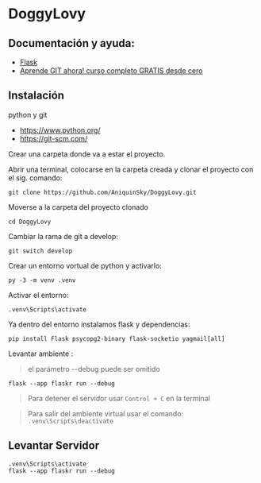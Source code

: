 # DoggyLovy

## Documentación y ayuda:
- [Flask]
- [Aprende GIT ahora! curso completo GRATIS desde cero]
   
## Instalación

python y git
- https://www.python.org/
- https://git-scm.com/

Crear una carpeta donde va a estar el proyecto.

Abrir una terminal, colocarse en la carpeta creada y clonar el proyecto con el sig. comando:
```
git clone https://github.com/AniquinSky/DoggyLovy.git
```

Moverse a la carpeta del proyecto clonado
```
cd DoggyLovy
```

Cambiar la rama de git a develop:
```
git switch develop
```
Crear un entorno vortual de python y activarlo:
```
py -3 -m venv .venv
```
Activar el entorno:
```
.venv\Scripts\activate
```

Ya dentro del entorno instalamos flask y dependencias:
```
pip install Flask psycopg2-binary flask-socketio yagmail[all]
```

Levantar ambiente :
> el parámetro --debug puede ser omitido
```
flask --app flaskr run --debug
```
> Para detener el servidor usar `Control + C` en la terminal

> Para salir del ambiente virtual usar el comando: `.venv\Scripts\deactivate`

## Levantar Servidor
```
.venv\Scripts\activate
flask --app flaskr run --debug
```

[Aprende GIT ahora! curso completo GRATIS desde cero]: https://www.youtube.com/watch?v=VdGzPZ31ts8
[Flask]: https://flask.palletsprojects.com/en/3.0.x/

